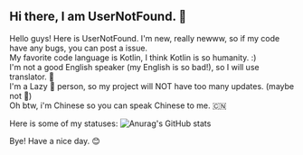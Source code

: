 ## Hi there, I am UserNotFound. 👋
<p>
Hello guys! Here is UserNotFound. I'm new, really newww, so if my code have any bugs, you can post a issue.
<br>My favorite code language is Kotlin, I think Kotlin is so humanity. :)
<br>I'm not a good English speaker (my English is so bad!), so I will use translator. 🤖
<br>I'm a Lazy 🦥 person, so my project will NOT have too many updates. (maybe not 🤔)
<br>Oh btw, i'm Chinese so you can speak Chinese to me. 🇨🇳

Here is some of my statuses:
![Anurag's GitHub stats](https://github-readme-stats.vercel.app/api?username=usernotfound999&show_icons=true&theme=tokyonight)

Bye! Have a nice day. 😊